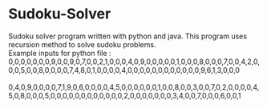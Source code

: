 # Sudoku-Solver
Sudoku solver program written with python and java.
This program uses recursion method to solve sudoku problems.
<br>Example inputs for python file : <br>0,0,0,0,0,0,0,9,0,0,9,0,7,0,0,2,1,0,0,0,4,0,9,0,0,0,0,0,1,0,0,0,8,0,0,0,7,0,0,4,2,0,0,0,5,0,0,8,0,0,0,0,7,4,8,0,1,0,0,0,0,4,0,0,0,0,0,0,0,0,0,0,0,0,9,6,1,3,0,0,0
<br>
<br>
0,4,0,9,0,0,0,0,7,1,9,0,6,0,0,0,0,4,5,0,0,0,0,0,0,1,0,0,8,0,0,3,0,0,7,0,2,0,0,0,0,4,5,0,8,0,0,0,5,0,0,0,0,0,0,0,0,0,0,0,0,2,0,0,0,0,0,0,0,3,4,0,0,7,0,0,0,6,0,0,1
